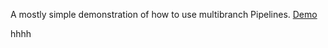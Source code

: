 A mostly simple demonstration of how to use multibranch Pipelines.
[Demo](https://hub.docker.com/r/jenkinsci/pipeline-as-code-github-demo/)


hhhh
